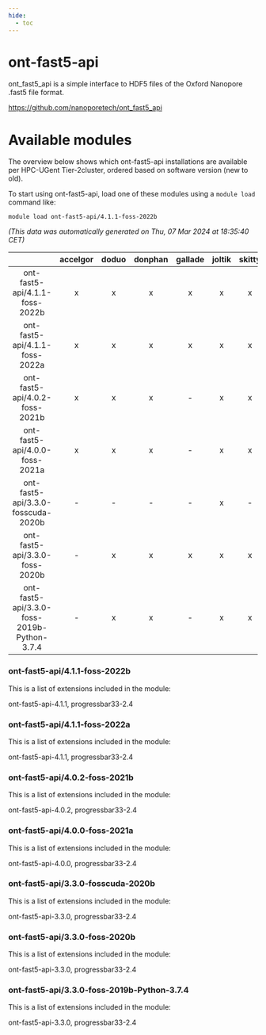 ```yaml
---
hide:
  - toc
---
```


ont-fast5-api
=============


ont_fast5_api is a simple interface to HDF5 files of the Oxford Nanopore .fast5 file format.

https://github.com/nanoporetech/ont_fast5_api
# Available modules


The overview below shows which ont-fast5-api installations are available per HPC-UGent Tier-2cluster, ordered based on software version (new to old).

To start using ont-fast5-api, load one of these modules using a `module load` command like:

```shell
module load ont-fast5-api/4.1.1-foss-2022b
```

*(This data was automatically generated on Thu, 07 Mar 2024 at 18:35:40 CET)*  

| |accelgor|doduo|donphan|gallade|joltik|skitty|
| :---: | :---: | :---: | :---: | :---: | :---: | :---: |
|ont-fast5-api/4.1.1-foss-2022b|x|x|x|x|x|x|
|ont-fast5-api/4.1.1-foss-2022a|x|x|x|x|x|x|
|ont-fast5-api/4.0.2-foss-2021b|x|x|x|-|x|x|
|ont-fast5-api/4.0.0-foss-2021a|x|x|x|-|x|x|
|ont-fast5-api/3.3.0-fosscuda-2020b|-|-|-|-|x|-|
|ont-fast5-api/3.3.0-foss-2020b|-|x|x|x|x|x|
|ont-fast5-api/3.3.0-foss-2019b-Python-3.7.4|-|x|x|-|x|x|


### ont-fast5-api/4.1.1-foss-2022b

This is a list of extensions included in the module:

ont-fast5-api-4.1.1, progressbar33-2.4

### ont-fast5-api/4.1.1-foss-2022a

This is a list of extensions included in the module:

ont-fast5-api-4.1.1, progressbar33-2.4

### ont-fast5-api/4.0.2-foss-2021b

This is a list of extensions included in the module:

ont-fast5-api-4.0.2, progressbar33-2.4

### ont-fast5-api/4.0.0-foss-2021a

This is a list of extensions included in the module:

ont-fast5-api-4.0.0, progressbar33-2.4

### ont-fast5-api/3.3.0-fosscuda-2020b

This is a list of extensions included in the module:

ont-fast5-api-3.3.0, progressbar33-2.4

### ont-fast5-api/3.3.0-foss-2020b

This is a list of extensions included in the module:

ont-fast5-api-3.3.0, progressbar33-2.4

### ont-fast5-api/3.3.0-foss-2019b-Python-3.7.4

This is a list of extensions included in the module:

ont-fast5-api-3.3.0, progressbar33-2.4